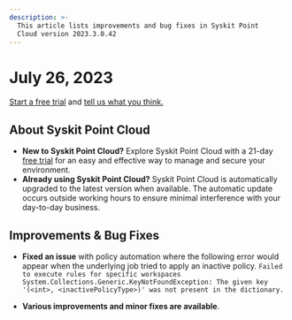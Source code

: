 ```yaml
---
description: >-
  This article lists improvements and bug fixes in Syskit Point
  Cloud version 2023.3.0.42
---
```


# July 26, 2023

[Start a free trial](https://www.syskit.com/products/point/free-trial/) and [tell us what you think.](https://www.syskit.com/company/contact-us/)

## About Syskit Point Cloud

* **New to Syskit Point Cloud?** Explore Syskit Point Cloud with a 21-day [free trial](https://www.syskit.com/products/point/free-trial/) for an easy and effective way to manage and secure your environment.
* **Already using Syskit Point Cloud?** Syskit Point Cloud is automatically upgraded to the latest version when available. The automatic update occurs outside working hours to ensure minimal interference with your day-to-day business.

## Improvements & Bug Fixes

* **Fixed an issue** with policy automation where the following error would appear when the underlying job tried to apply an inactive policy. `Failed to execute rules for specific workspaces
System.Collections.Generic.KeyNotFoundException: The given key '(<int>, <inactivePolicyType>)' was not present in the dictionary.`

* **Various improvements and minor fixes are available**.
